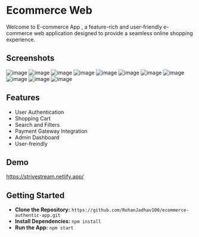 
# Ecommerce Web

Welcome to E-commerce App , a feature-rich and user-friendly e-commerce web application designed to provide a seamless online shopping experience. 

## Screenshots

![image](https://github.com/RohanJadhav100/ecommerce-authentic-app/assets/135609778/6c845187-7828-4c72-be89-eccb77112f4d)
![image](https://github.com/RohanJadhav100/ecommerce-authentic-app/assets/135609778/e4c5e015-22be-47c2-a3d9-ae71020da7b8)
![image](https://github.com/RohanJadhav100/ecommerce-authentic-app/assets/135609778/3dbcdfd9-d8b6-467d-921b-c4e5b881714f)
![image](https://github.com/RohanJadhav100/ecommerce-authentic-app/assets/135609778/805e1bc1-4737-42f4-be51-00f086c2b4f1)
![image](https://github.com/RohanJadhav100/ecommerce-authentic-app/assets/135609778/59a83243-22d7-445e-ba50-e732eb1d5d40)
![image](https://github.com/RohanJadhav100/ecommerce-authentic-app/assets/135609778/6cf55a45-e4d6-48e4-ae3b-686ccf702e39)
![image](https://github.com/RohanJadhav100/ecommerce-authentic-app/assets/135609778/f68b3c9f-d7fd-494d-b4d5-9da4ffd38d6f)
![image](https://github.com/RohanJadhav100/ecommerce-authentic-app/assets/135609778/3a2ad625-ab42-4a88-9d50-3755463f9e83)
![image](https://github.com/RohanJadhav100/ecommerce-authentic-app/assets/135609778/aa03f8fe-1d3b-402c-b2a2-0466f2d1ce05)
![image](https://github.com/RohanJadhav100/ecommerce-authentic-app/assets/135609778/d286bfab-b0d5-47e2-b87d-2df3bb793899)
![image](https://github.com/RohanJadhav100/ecommerce-authentic-app/assets/135609778/fd0eae7d-f1a5-48f4-b59c-d30cf80b8357)












## Features

- User Authentication
- Shopping Cart
- Search and Filters
- Payment Gateway Integration
- Admin Dashboard
- User-freindly


## Demo

https://strivestream.netlify.app/


## Getting Started
- **Clone the Repository:** `https://github.com/RohanJadhav100/ecommerce-authentic-app.git`
- **Install Dependencies:** `npm install`
- **Run the App:** `npm start`



